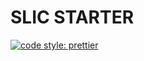 # SLIC STARTER

[![code style: prettier](https://img.shields.io/badge/code_style-prettier-ff69b4.svg?style=flat-square)](https://github.com/prettier/prettier)
